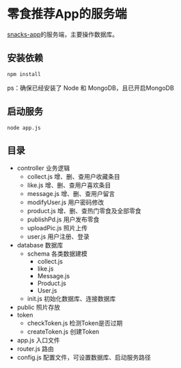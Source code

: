 # 零食推荐App的服务端
[snacks-app](https://github.com/6fa/Snack-App)的服务端，主要操作数据库。

## 安装依赖
```
npm install
```
ps：确保已经安装了 Node 和 MongoDB，且已开启MongoDB

## 启动服务
```
node app.js
```

## 目录
- controller        业务逻辑
  - collect.js      增、删、查用户收藏条目
  - like.js         增、删、查用户喜欢条目
  - message.js      增、删、查用户留言
  - modifyUser.js   用户密码修改
  - product.js      增、删、查热门零食及全部零食
  - publishPd.js    用户发布零食
  - uploadPic.js    照片上传
  - user.js         用户注册、登录
- database          数据库
  - schema          各类数据建模
    - collect.js    
    - like.js
    - Message.js
    - Product.js
    - User.js          
  - init.js         初始化数据库、连接数据库
- public            照片存放
- token
  - checkToken.js   检测Token是否过期
  - createToken.js  创建Token
- app.js            入口文件
- router.js         路由
- config.js         配置文件，可设置数据库、启动服务路径